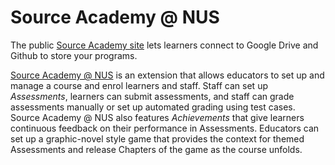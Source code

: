 # Source Academy @ NUS

The public [Source Academy site](https://sourceacademy.org) lets learners connect to Google Drive and Github to store your programs.

[Source Academy @ NUS](https://sourceacademy.nus.edu.sg) is an extension that allows educators to set up and manage a course and enrol learners and staff. Staff can set up *Assessments*, learners can submit assessments, and staff can grade assessments manually or set up automated grading using test cases. Source Academy @ NUS also features *Achievements* that give learners continuous feedback on their performance in Assessments. Educators can set up a graphic-novel style game that provides the context for themed Assessments and release Chapters of the game as the course unfolds.
